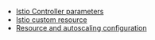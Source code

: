 - [Istio Controller parameters](./01-10-istio-controller-parameters.md)
- [Istio custom resource](./01-20-istio-custom-resource.md)
- [Resource and autoscaling configuration](./01-30-resource-configuration.md)